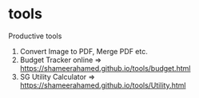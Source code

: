 # tools
Productive tools

1. Convert Image to PDF, Merge PDF etc.
2. Budget Tracker online => https://shameerahamed.github.io/tools/budget.html
3. SG Utility Calculator => https://shameerahamed.github.io/tools/Utility.html
